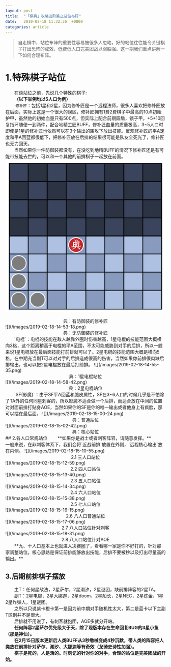 ```yaml
---
layout: post
title:  "「棋典」攻略进阶篇之站位布阵"
date:   2019-02-18 11:32:36  +0800
categories: article
---
```

> 自走棋中，站位布阵的重要性容易被很多人忽略，好的站位往往能令关键棋子打出恐怖的成效，低费低人口完美团战以弱胜强。这一期我们重点讲解一下如何合理布阵。  

#  1.特殊棋子站位  
&emsp;&emsp;在谈站位之前，先说几个特殊的棋子:  
&emsp;&emsp;**（以下举例均以5人口为例）**  
&emsp;&emsp; `修补匠`：包括1星和2星，因为修补匠是一个远程法师，很多人喜欢把修补匠放在后面，实际上这是一个很大的误区，修补匠拥有1费2费棋子中最高的10点初始护甲，虽然他的初始血量只有500点，但实际上配合前期圆盾，锁子甲，+5+10回复指环随便一到两件，配合地精工匠BUFF，修补匠血量的质量极高，3~5人口时即使是1星的修补匠也依然可以在3个输出的围攻下放出技能。反观修补匠的平A速度和平A回蓝都很低下，把修补匠放在后排的结果很可能是队友全死光了，修补匠也无力回天。  
&emsp;&emsp;当然如果你一件防御装都没有，在没吃到地精BUFF的情况下修补匠还是有可能带技能去世的，可以和一个其他的前排棋子一起放在前面。
![](/images/2019-02-18-14-50-16.png)
<center>典：有防御装的修补匠 </center>
![](/images/2019-02-18-14-53-18.png)
<center>典：无防御装的修补匠</center>
&emsp;&emsp;`电棍`：电棍的技能在敌人越靠外圈时伤害越高，1星电棍的技能范围大概横向3格，这个距离稍高于电棍的平A范围，不太可能威胁到对手的后排，所以一般来说1星电棍放在最后面技能打前排就可以了。2星电棍的技能范围大概是横向5格，在中期充当副T可以对对手的后排造成很高的伤害，当然如果你前排很肉缺后排输出，也可以把2星电棍放在最后打前排。
![](/images/2019-02-18-14-55-35.png)
<center>典：1星电棍站位</center> 
![](/images/2019-02-18-14-58-42.png)
<center>典：2星电棍站位</center> 
&emsp;&emsp;`SF(影魔)`：由于SF平A回蓝和脆皮属性，SF在3~6人口的时候几乎是不怕除了TA外的任何同星刺客的，所以影魔不适合做一个后排，而适合放在中间的位置对对面前排打贴身AOE，当然如果你的SF是你的唯一输出或者他身上有疯脸，那可以摆在最后面。 
![](/images/2019-02-18-15-00-24.png)
<center>典：普通站位</center>  
![](/images/2019-02-18-15-02-42.png)
<center>典：核心站位</center> 
##  2.各人口常规站位
&emsp;&emsp;**如果你是战士或者刺客阵容，请随意发挥。**
&emsp;&emsp;一般来说，在非刺客体系下，我们会将`近战前排`放置在外侧，`远程核心输出`放在内侧。
![](/images/2019-02-18-15-10-55.png)
<center>2.1 三人口站位</center>
![](/images/2019-02-18-15-12-59.png)
<center>2.2 四人口站位</center>
![](/images/2019-02-18-15-13-40.png)
<center>2.3 五人口站位</center>
![](/images/2019-02-18-15-14-34.png)
<center>2.4 六人口站位</center>
![](/images/2019-02-18-15-15-38.png)
<center>2.5 七人口站位</center>
![](/images/2019-02-18-15-16-15.png)
<center>2.6 八人口普通站位</center>
![](/images/2019-02-18-15-17-06.png)
<center>2.7 八人口站位针对刺客</center>
![](/images/2019-02-18-15-18-31.png)
<center>2.8 八人口站位针对AOE</center>
&emsp;&emsp;**九、十人口基本上也就进入决赛圈了，看看哪一家是你不好打的，针对那家调整站位。核心思路是保证前排能够放出技能，后排不要被秒以及打出尽量高的输出。**

##  3.后期前排棋子摆放
&emsp;&emsp;主T：任何星敌法，2星萨尔，2星潮汐，2星谜团，缺前排阵容的2星TA。  
&emsp;&emsp;副T：2星电棍，2星大娜迦，2星doom，2星船长，2星NEC，2星炼金，1星2星炸弹人，1星谜团。  
&emsp;&emsp;之所以只说紫卡橙卡第一是因为前中期对手随机性太大，第二是蓝卡以下主副T区别并不是很大。  
&emsp;&emsp;后排就不用说了，有刺客就抱团，AOE多就分开站。  
&emsp;&emsp;**任何阵容2星萨尔优先级大于天，除了现版本存在生命回复BUG的3星小鱼（那是神仙）。**  
&emsp;&emsp;**在2月15日版本更新后人类BUFF从3秒缴械变成4秒沉默，带人类的阵容把人类放在前排针对萨尔、潮汐、大娜迦等有奇效（龙骑史诗性加强）。**  
&emsp;&emsp;**棋子是死的，人是活的。时刻记的针对你的对手，合理的站位是完美团战的开始。**  

